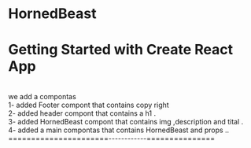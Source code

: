 # HornedBeast
# Getting Started with Create React App
<br>
we add a compontas
<br>
1- added Footer compont that contains copy right
<br>
2- added header compont that contains a h1 .
<br>
3- added HornedBeast compont that contains img ,description and tital .
<br>
4- added a main compontas that contains HornedBeast and props ..
<br>
======================------------===============
